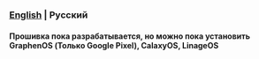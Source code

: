 
### [English](https://github.com/clicedvly768/Doomsday-Phone/blob/main/README.md) | Русский

#### Прошивка пока разрабатывается, но можно пока установить GraphenOS (Только Google Pixel), CalaxyOS, LinageOS
